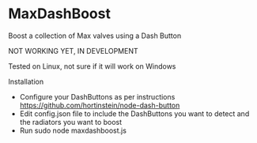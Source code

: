 # MaxDashBoost
Boost a collection of Max valves using a Dash Button

NOT WORKING YET, IN DEVELOPMENT

Tested on Linux, not sure if it will work on Windows

Installation
- Configure your DashButtons as per instructions https://github.com/hortinstein/node-dash-button
- Edit config.json file to include the DashButtons you want to detect and the radiators you want to boost 
- Run sudo node maxdashboost.js
